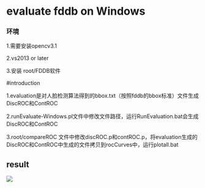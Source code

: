 evaluate fddb on Windows
====================================

### 环境

1.需要安装opencv3.1

2.vs2013 or later

3.安装 root/FDDB软件

#introduction

1.evaluation是对人脸检测算法得到的bbox.txt（按照fddb的bbox标准）文件生成DiscROC和ContROC

2.runEvaluate-Windows.pl文件中修改文件路径，运行RunEvaluation.bat会生成DiscROC和ContROC

3.root/compareROC 文件中修改discROC.p和contROC.p，将evaluation生成的DiscROC和ContROC中生成的文件拷贝到rocCurves中，运行plotall.bat

## result
![](fddb_windows/compareROC/discROC.png)
